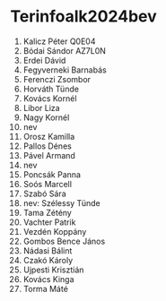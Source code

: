 # Terinfoalk2024bev

1. Kalicz Péter Q0E04
2. Bódai Sándor AZ7L0N
3. Erdei Dávid
4. Fegyverneki Barnabás 
5. Ferenczi Zsombor 
6. Horváth Tünde
7. Kovács Kornél
8. Libor Liza
9. Nagy Kornél 
10. nev
11. Orosz Kamilla
12. Pallos Dénes
13. Pável Armand
14. nev
15. Poncsák Panna
16. Soós Marcell 
17. Szabó Sára
18. nev: Szélessy Tünde
19. Tama Zétény
20. Vachter Patrik
21. Vezdén Koppány
22. Gombos Bence János
23. Nádasi Bálint
24. Czakó Károly
25. Ujpesti Krisztián
26. Kovács Kinga
27. Torma Máté
